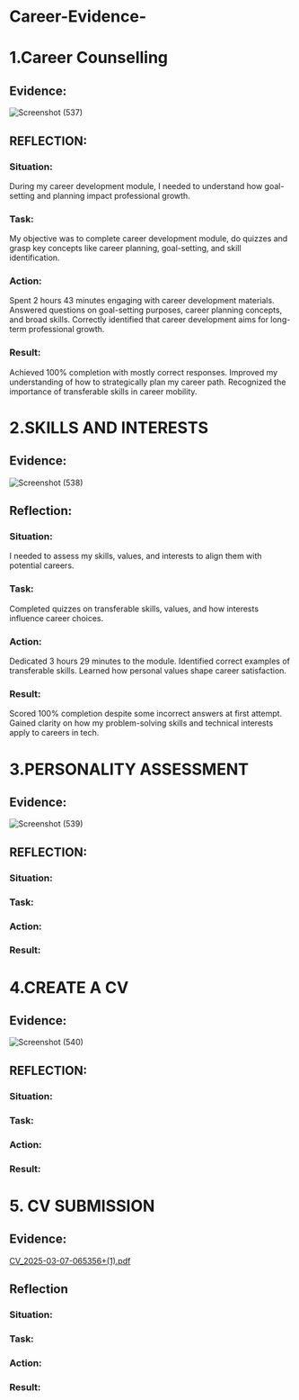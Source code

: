 # Career-Evidence-
# 1.Career Counselling 
## Evidence:
![Screenshot (537)](https://github.com/user-attachments/assets/83971d74-091f-41bd-bc01-2e32c35cd725)
## REFLECTION:
### Situation:
During my career development module, I needed to understand how goal-setting and planning impact professional growth.
### Task:
My objective was to complete career development module, do quizzes and grasp key concepts like career planning, goal-setting, and skill identification.
### Action:
Spent 2 hours 43 minutes engaging with career development materials.
Answered questions on goal-setting purposes, career planning concepts, and broad skills.
Correctly identified that career development aims for long-term professional growth.
### Result:
Achieved 100% completion with mostly correct responses.
Improved my understanding of how to strategically plan my career path.
Recognized the importance of transferable skills in career mobility.

# 2.SKILLS AND INTERESTS 
## Evidence: 
![Screenshot (538)](https://github.com/user-attachments/assets/6af82b4f-3b4d-4793-a9d7-f48d505bf243)
## Reflection:
### Situation:
I needed to assess my skills, values, and interests to align them with potential careers.
### Task:
Completed quizzes on transferable skills, values, and how interests influence career choices.
### Action:
Dedicated 3 hours 29 minutes to the module.
Identified correct examples of transferable skills.
Learned how personal values shape career satisfaction.
### Result:
Scored 100% completion despite some incorrect answers at first attempt.
Gained clarity on how my problem-solving skills and technical interests apply to careers in tech.
# 3.PERSONALITY ASSESSMENT 
## Evidence:
![Screenshot (539)](https://github.com/user-attachments/assets/feb53cf3-60bd-409e-8af7-14d9dbe0f279)
## REFLECTION:
### Situation:
### Task:
### Action:
### Result:
# 4.CREATE A CV  
## Evidence:
![Screenshot (540)](https://github.com/user-attachments/assets/9c5c0cd4-2983-4abc-b097-bf287a01b665)
## REFLECTION:
### Situation:
### Task:
### Action:
### Result:
# 5. CV SUBMISSION 
## Evidence:
[CV_2025-03-07-065356+(1).pdf](https://github.com/user-attachments/files/20375700/CV_2025-03-07-065356%2B.1.pdf)
## Reflection
### Situation:
### Task:
### Action:
### Result:
